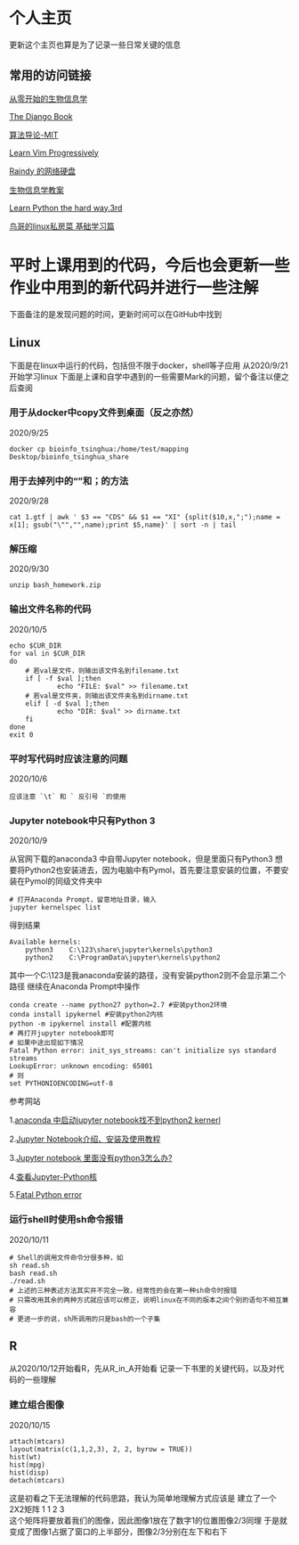 # 个人主页
更新这个主页也算是为了记录一些日常关键的信息
## 常用的访问链接 
[从零开始的生物信息学](https://zhuanlan.zhihu.com/c_1060579529482948608)

[The Django Book](http://djangobook.py3k.cn/2.0/)

[算法导论-MIT](https://www.bilibili.com/video/BV1Tb411M7FA?from=search&seid=9248342711021682564)

[Learn Vim Progressively](http://yannesposito.com/Scratch/en/blog/Learn-Vim-Progressively/)

[Raindy 的网络硬盘](http://raindy.ys168.com/)

[生物信息学教案](https://app.yinxiang.com/fx/31ac2fb0-ca34-4df3-b794-14ac88237a73)

[Learn Python the hard way.3rd](http://shouce.jb51.net/python-way/learn-python-the-hard-way-appendix-a-Introduction.html)

[鸟哥的linux私房菜 基础学习篇](http://cn.linux.vbird.org/linux_basic/linux_basic.php)
# 平时上课用到的代码，今后也会更新一些作业中用到的新代码并进行一些注解
下面备注的是发现问题的时间，更新时间可以在GitHub中找到
## Linux
下面是在linux中运行的代码，包括但不限于docker，shell等子应用
从2020/9/21 开始学习linux
下面是上课和自学中遇到的一些需要Mark的问题，留个备注以便之后查阅
### 用于从docker中copy文件到桌面（反之亦然）
2020/9/25
    
    docker cp bioinfo_tsinghua:/home/test/mapping Desktop/bioinfo_tsinghua_share
    
### 用于去掉列中的“”和；的方法
2020/9/28
    
    cat 1.gtf | awk ' $3 == "CDS" && $1 == "XI" {split($10,x,";");name = x[1]; gsub("\"","",name);print $5,name}' | sort -n | tail
    
### 解压缩
2020/9/30
    
    unzip bash_homework.zip
    
### 输出文件名称的代码
2020/10/5
    
    echo $CUR_DIR
    for val in $CUR_DIR
    do
        # 若val是文件，则输出该文件名到filename.txt
        if [ -f $val ];then
                echo "FILE: $val" >> filename.txt
        # 若val是文件夹，则输出该文件夹名到dirname.txt
        elif [ -d $val ];then
                echo "DIR: $val" >> dirname.txt
        fi
    done
    exit 0

### 平时写代码时应该注意的问题
2020/10/6 
    
    应该注意 `\t` 和 ` 反引号 `的使用
    
### Jupyter notebook中只有Python 3
2020/10/9
    
从官网下载的anaconda3 中自带Jupyter notebook，但是里面只有Python3
想要将Python2也安装进去，因为电脑中有Pymol，首先要注意安装的位置，不要安装在Pymol的同级文件夹中
    
    # 打开Anaconda Prompt，留意地址目录，输入
    jupyter kernelspec list
    
得到结果

    Available kernels:
        python3    C:\123\share\jupyter\kernels\python3
        python2    C:\ProgramData\jupyter\kernels\python2
        
其中一个C:\123是我anaconda安装的路径，没有安装python2则不会显示第二个路径
继续在Anaconda Prompt中操作

    conda create --name python27 python=2.7 #安装python2环境
    conda install ipykernel #安装python2内核
    python -m ipykernel install #配置内核
    # 再打开jupyter notebook即可
    # 如果中途出现如下情况
    Fatal Python error: init_sys_streams: can't initialize sys standard streams
    LookupError: unknown encoding: 65001
    # 则
    set PYTHONIOENCODING=utf-8
    
参考网站

1.[anaconda 中启动jupyter notebook找不到python2 kernerl](https://blog.csdn.net/u013187057/article/details/83689020)

2.[Jupyter Notebook介绍、安装及使用教程](https://www.jianshu.com/p/91365f343585)

3.[Jupyter notebook 里面没有python3怎么办?](https://blog.csdn.net/qq_41500222/article/details/81129603)

4.[查看Jupyter-Python核](https://blog.csdn.net/woai8339/article/details/82767356)

5.[Fatal Python error](https://blog.csdn.net/qq_42303913/article/details/103645226)
    
### 运行shell时使用sh命令报错
2020/10/11

    # Shell的调用文件命令分很多种，如
    sh read.sh
    bash read.sh
    ./read.sh
    # 上述的三种表述方法其实并不完全一致，经常性的会在第一种sh命令时报错
    # 只需改用其余的两种方式就应该可以修正，说明linux在不同的版本之间个别的语句不相互兼容
    # 更进一步的说，sh所调用的只是bash的一个子集
    
## R
从2020/10/12开始看R，先从R_in_A开始看
记录一下书里的关键代码，以及对代码的一些理解

### 建立组合图像
2020/10/15

    attach(mtcars)
    layout(matrix(c(1,1,2,3), 2, 2, byrow = TRUE))
    hist(wt)
    hist(mpg)
    hist(disp)
    detach(mtcars)
    
这是初看之下无法理解的代码思路，我认为简单地理解方式应该是
建立了一个2X2矩阵 
1 1
2 3                 
这个矩阵将要放着我们的图像，因此图像1放在了数字1的位置图像2/3同理
于是就变成了图像1占据了窗口的上半部分，图像2/3分别在左下和右下
    
    
    
    
    
    
